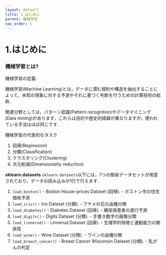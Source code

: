 ```yaml
---
layout: default
title: 1.はじめに
parent: 機械学習
nav_order: 1
---
```


# 1.はじめに



### 機械学習とは?



機械学習の定義:

機械学習(Machine Learning)とは，データに潜む規則や構造を抽出することによって，未知の現象に対する予測やそれに基づく判断を行うための計算技術の総称．



関連分野としては，パターン認識(Pattern recognition)やデータマイニング(Data mining)があります，これらは目的や歴史的経緯が異なりますが，使われている手法はほぼ同じです.



機械学習の代表的なタスク

1. 回帰(Regression)
2. 分類(Classification)
3. クラスタリング(Clustering)
4. 次元削減(Dimensionality reduction)



**sklearn.datasets**
​
`sklearn.datasets`以下には，7つの簡易データセットが用意されており，データの読み込みが1行で行えます．
​

1. `load_boston()` - Boston House-prices Dataset (回帰). - ボストン市の住宅価格予測
2. `load_iris()` - Iris Dataset (分類). - アヤメの花の品種分類
3. `load_diabetes()` - Diabetes Dataset (回帰). - 糖尿病患者の進行予測
4. `load_digits()` - Digits Dataset (分類). - 手書き数字の画像分類
5. `load_linnerud()` - Linnerud Dataset (回帰). - 生理学的特徴と運動能力の関係性
6. `load_wine()` - Wine Dataset (分類). - ワインの品種分類
7. `load_breast_cancer()` - Breast Cancer Wisconsin Dataset (分類). - 乳がんの判定









